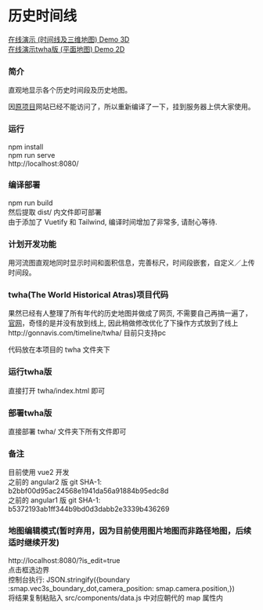 <h1>历史时间线</h1>

<a href="https://timeline.hancher.top/" target="_blank">在线演示 (时间线及三维地图) Demo 3D</a>
<br/>
<a href="https://timeline.hancher.top/twha/index.html" target="_blank">在线演示twha版 (平面地图) Demo 2D</a>

<h3>简介</h3>
<p>直观地显示各个历史时间段及历史地图。</p>

因[原项目](https://github.com/gonnavis/Timeline)网站已经不能访问了，所以重新编译了一下，挂到服务器上供大家使用。



<h3>运行</h3>
<p>
  npm install<br>
  npm run serve<br>
  http://localhost:8080/<br>
</p>

<h3>编译部署</h3>
<p>
  npm run build<br>
  然后提取 dist/ 内文件即可部署 <br>
  由于添加了 Vuetify 和 Tailwind, 编译时间增加了非常多, 请耐心等待.<br>
</p>

<h3>计划开发功能</h3>
<p>用河流图直观地同时显示时间和面积信息，完善标尺，时间段嵌套，自定义／上传时间段。 </p>

<h3>twha(The World Historical Atras)项目代码</h3>
<p>果然已经有人整理了所有年代的历史地图并做成了网页, 不需要自己再搞一遍了，<a href="http://x768.com/w/twha.ja" target="_blank">官网</a>，奇怪的是并没有放到线上, 因此稍做修改优化了下操作方式放到了线上 http://gonnavis.com/timeline/twha/ 目前只支持pc</p>
<p>代码放在本项目的 twha 文件夹下</p>

<h3>运行twha版</h3>
<p>
  直接打开 twha/index.html 即可
</p>

<h3>部署twha版</h3>
<p>
  直接部署 twha/ 文件夹下所有文件即可
</p>

<h3>备注</h3>
<p>
  目前使用 vue2 开发<br>
  之前的 angular2 版 git SHA-1: b2bbf00d95ac24568e1941da56a91884b95edc8d<br>
  之前的 angular1 版 git SHA-1: b5372193ab1ff344b9bd0d3dabb2e3339b436269
</p>

<h3>地图编辑模式(暂时弃用，因为目前使用图片地图而非路径地图，后续适时继续开发)</h3>
<p>
  http://localhost:8080/?is_edit=true<br>
  点击框选边界<br>
  控制台执行:  JSON.stringify({boundary :smap.vec3s_boundary_dot,camera_position: smap.camera.position,})<br>
  将结果复制粘贴入 src/components/data.js 中对应朝代的 map 属性内<br>
</p>


